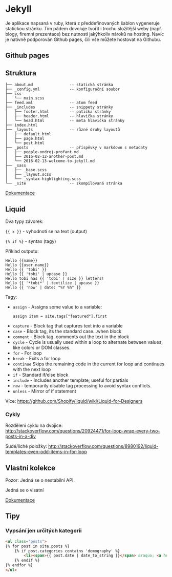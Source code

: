 # Jekyll

Je aplikace napsaná v ruby, která z předdefinovaných šablon vygeneruje statickou
stránku. Tím pádem dovoluje tvořit i trochu složitější weby (např. blogy,
firemní prezentace) bez nutnosti jakýhkoliv nároků na hosting. Navíc je nativně
podporován Github pages, čili vše můžete hostovat na Githubu.

## Github pages

## Struktura

```
├── about.md                -- statická stránka
├── _config.yml             -- konfigurační soubor
├── css                         
│   └── main.scss
├── feed.xml                -- atom feed             
├── _includes               -- snippety stránky
│   ├── footer.html         -- patička stránky
│   ├── header.html         -- hlavička stránky
│   └── head.html           -- meta hlavička stránky
├── index.html              
├── _layouts                -- různé druhy layoutů
│   ├── default.html
│   ├── page.html
│   └── post.html
├── _posts                  -- příspěvky v markdown s metadaty
│   ├── people-ondrej-profant.md
│   ├── 2016-02-12-another-post.md
│   └── 2016-02-13-welcome-to-jekyll.md
├── _sass
│   ├── _base.scss
│   ├── _layout.scss
│   └── _syntax-highlighting.scss
└── _site                   -- zkompilovaná stránka
```

[Dokumentace](http://jekyllrb.com/docs/structure/)

## Liquid

Dva typy závorek:

`{{ x }}` - vyhodnotí se na text (output)

`{% if %}` - syntax (tagy)

Příklad outputu:

```
Hello {{name}}
Hello {{user.name}}
Hello {{ 'tobi' }}
Hello {{ 'tobi' | upcase }}
Hello tobi has {{ 'tobi' | size }} letters!
Hello {{ '*tobi*' | textilize | upcase }}
Hello {{ 'now' | date: "%Y %h" }}
```
Tagy:

- `assign` - Assigns some value to a variable:
    ```
    assign item = site.tags["featured"].first
    ```
- `capture` - Block tag that captures text into a variable
- `case` - Block tag, its the standard case...when block
- `comment` - Block tag, comments out the text in the block
- `cycle` - Cycle is usually used within a loop to alternate between values, like colors or DOM classes.
- `for` - For loop
- `break` - Exits a for loop
- `continue` Skips the remaining code in the current for loop and continues with the next loop
- `if` - Standard if/else block
- `include` - Includes another template; useful for partials
- `raw` - temporarily disable tag processing to avoid syntax conflicts.
- `unless` - Mirror of if statement

Více: https://github.com/Shopify/liquid/wiki/Liquid-for-Designers

### Cykly

Rozdělení cyklu na dvojice:
http://stackoverflow.com/questions/20924471/for-loop-wrap-every-two-posts-in-a-div

Sudé/liché položky:
http://stackoverflow.com/questions/8980192/liquid-templates-even-odd-items-in-for-loop

## Vlastní kolekce

Pozor: Jedná se o nestabilní API.

Jedná se o vlsatní

[Dokumentace](http://jekyllrb.com/docs/collections/)

## Tipy

### Vypsání jen určitých kategorii

```html
<ul class="posts">
{% for post in site.posts %}
    {% if post.categories contains 'demography' %}
        <li><span>{{ post.date | date_to_string }}</span> &raquo; <a href="{{ BASE_PATH }}{{ post.url }}">{{ post.title }}</a></li>
    {% endif %}
{% endfor %}
</ul>
```
